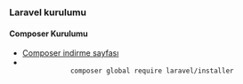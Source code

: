 <h3>Laravel kurulumu</h3>
<h4>Composer Kurulumu</h4>
<ul>
    <li>
        <a href="https://getcomposer.org/download/" > Composer indirme sayfası</a>
    </li>
    <li>
        <code>
            composer global require laravel/installer
        </code>
    </li>
</ul>
